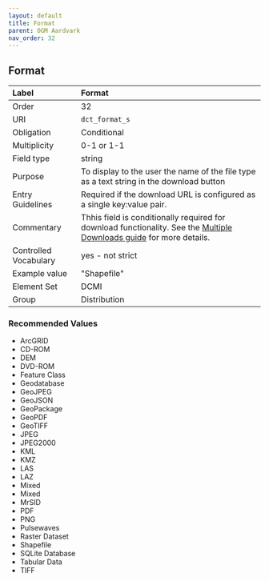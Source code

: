 ```yaml
---
layout: default
title: Format
parent: OGM Aardvark
nav_order: 32
---
```


## Format

| Label                 | Format                                                                                                                                                                                                                                                                                        |
|:----------------------|:----------------------------------------------------------------------------------------------------------------------------------------------------------------------------------------------------------------------------------------------------------------------------------------------|
| Order           | 32                                                                                                                                                                                                                                                                                            |
| URI                   | `dct_format_s`                                                                                                                                                                                                                                                                                |
| Obligation            | Conditional                                                                                                                                                                                                                                                                                   |
| Multiplicity          | 0-1 or 1-1                                                                                                                                                                                                                                                                                    |
| Field type            | string                                                                                                                                                                                                                                                                                        |
| Purpose               | To display to the user the name of the file type as a text string in the download button                                                                                                                                                                                                      |
| Entry Guidelines      | Required if the download URL is configured as a single key:value pair.                                                                                                                                                                                                                        |
| Commentary            | Thhis field is conditionally required for download functionality. See the [Multiple Downloads guide](https://opengeometadata.org/docs/more-about-references#how-to-configure-multiple-download-links) for more details. |
| Controlled Vocabulary | yes - not strict                                                                                                                                                                                                                                                                              |
| Example value         | "Shapefile"                                                                                                                                                                                                                                                                                   |
| Element Set           | DCMI                                                                                                                                                                                                                                                                                          |
| Group                 | Distribution                                                                                                                                                                                                                                                                                  |

### Recommended Values

* ArcGRID
* CD-ROM
* DEM
* DVD-ROM
* Feature Class
* Geodatabase
* GeoJPEG
* GeoJSON
* GeoPackage
* GeoPDF
* GeoTIFF
* JPEG
* JPEG2000
* KML
* KMZ
* LAS
* LAZ
* Mixed
* Mixed
* MrSID
* PDF
* PNG
* Pulsewaves
* Raster Dataset
* Shapefile
* SQLite Database
* Tabular Data
* TIFF